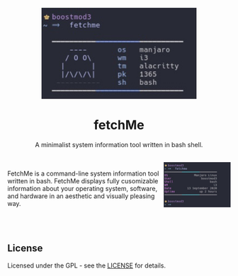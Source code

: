 <p align="center"><img src="https://github.com/nolimitcarter/fetchme/blob/master/pics/newupdate.jpg" width="350px"></p>

<h1 align="center">fetchMe</h1>

<p align="center">A minimalist system information tool written in bash shell.</p><br>

<img src="https://github.com/nolimitcarter/fetchme/blob/master/pics/updated.jpg" width="30%" align="right">
<br>
FetchMe is a command-line system information tool written
in bash. FetchMe displays fully cusomizable information 
about your operating system, software, and hardware in an 
aesthetic and visually pleasing way.
<br>
<br>
<br>
<br>

## License 

Licensed under the GPL - see the [LICENSE](LICENSE.md) for details.
